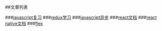 ##文章列表

###[javascript复习](./posts/jsreview.md)
###[redux学习](./posts/learnRedux.md)
###[javascript异步](./posts/asynchrony.md)
###[react文档](./posts/react-document.md)
###[react native文档](./posts/rn.md)
###[flex](./posts/flex.md)